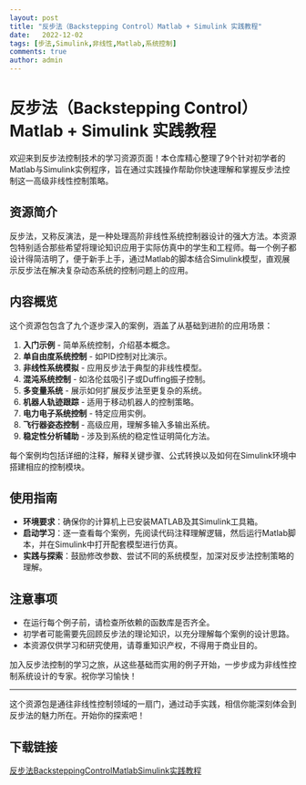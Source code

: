 ```yaml
---
layout: post
title: "反步法（Backstepping Control）Matlab + Simulink 实践教程"
date:   2022-12-02
tags: [步法,Simulink,非线性,Matlab,系统控制]
comments: true
author: admin
---
```

# 反步法（Backstepping Control）Matlab + Simulink 实践教程

欢迎来到反步法控制技术的学习资源页面！本仓库精心整理了9个针对初学者的Matlab与Simulink实例程序，旨在通过实践操作帮助你快速理解和掌握反步法控制这一高级非线性控制策略。

## 资源简介

反步法，又称反演法，是一种处理高阶非线性系统控制器设计的强大方法。本资源包特别适合那些希望将理论知识应用于实际仿真中的学生和工程师。每一个例子都设计得简洁明了，便于新手上手，通过Matlab的脚本结合Simulink模型，直观展示反步法在解决复杂动态系统的控制问题上的应用。

## 内容概览

这个资源包包含了九个逐步深入的案例，涵盖了从基础到进阶的应用场景：

1. **入门示例** - 简单系统控制，介绍基本概念。
2. **单自由度系统控制** - 如PID控制对比演示。
3. **非线性系统模拟** - 应用反步法于典型的非线性模型。
4. **混沌系统控制** - 如洛伦兹吸引子或Duffing振子控制。
5. **多变量系统** - 展示如何扩展反步法至更复杂的系统。
6. **机器人轨迹跟踪** - 适用于移动机器人的控制策略。
7. **电力电子系统控制** - 特定应用实例。
8. **飞行器姿态控制** - 高级应用，理解多输入多输出系统。
9. **稳定性分析辅助** - 涉及到系统的稳定性证明简化方法。

每个案例均包括详细的注释，解释关键步骤、公式转换以及如何在Simulink环境中搭建相应的控制模块。

## 使用指南

- **环境要求**：确保你的计算机上已安装MATLAB及其Simulink工具箱。
- **启动学习**：逐一查看每个案例，先阅读代码注释理解逻辑，然后运行Matlab脚本，并在Simulink中打开配套模型进行仿真。
- **实践与探索**：鼓励修改参数、尝试不同的系统模型，加深对反步法控制策略的理解。

## 注意事项

- 在运行每个例子前，请检查所依赖的函数库是否齐全。
- 初学者可能需要先回顾反步法的理论知识，以充分理解每个案例的设计思路。
- 本资源仅供学习和研究使用，请尊重知识产权，不得用于商业目的。

加入反步法控制的学习之旅，从这些基础而实用的例子开始，一步步成为非线性控制系统设计的专家。祝你学习愉快！

---

这个资源包是通往非线性控制领域的一扇门，通过动手实践，相信你能深刻体会到反步法的魅力所在。开始你的探索吧！

## 下载链接

[反步法BacksteppingControlMatlabSimulink实践教程](https://pan.quark.cn/s/ab33448e4611)